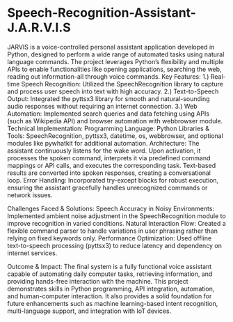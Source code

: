 # Speech-Recognition-Assistant-J.A.R.V.I.S
JARVIS is a voice-controlled personal assistant application developed in Python, designed to perform a wide range of automated tasks using natural language commands. The project leverages Python’s flexibility and multiple APIs to enable functionalities like opening applications, searching the web, reading out information-all through voice commands. Key Features: 1.) Real-time Speech Recognition: Utilized the SpeechRecognition library to capture and process user speech into text with high accuracy. 2.) Text-to-Speech Output: Integrated the pyttsx3 library for smooth and natural-sounding audio responses without requiring an internet connection. 3.) Web Automation: Implemented search queries and data fetching using APIs (such as Wikipedia API) and browser automation with webbrowser module. Technical Implementation: Programming Language: Python Libraries & Tools: SpeechRecognition, pyttsx3, datetime, os, webbrowser, and optional modules like pywhatkit for additional automation. Architecture: The assistant continuously listens for the wake word. Upon activation, it processes the spoken command, interprets it via predefined command mappings or API calls, and executes the corresponding task. Text-based results are converted into spoken responses, creating a conversational loop. Error Handling: Incorporated try-except blocks for robust execution, ensuring the assistant gracefully handles unrecognized commands or network issues.

Challenges Faced & Solutions: Speech Accuracy in Noisy Environments: Implemented ambient noise adjustment in the SpeechRecognition module to improve recognition in varied conditions. Natural Interaction Flow: Created a flexible command parser to handle variations in user phrasing rather than relying on fixed keywords only. Performance Optimization: Used offline text-to-speech processing (pyttsx3) to reduce latency and dependency on internet services.

Outcome & Impact: The final system is a fully functional voice assistant capable of automating daily computer tasks, retrieving information, and providing hands-free interaction with the machine. This project demonstrates skills in Python programming, API integration, automation, and human-computer interaction. It also provides a solid foundation for future enhancements such as machine learning-based intent recognition, multi-language support, and integration with IoT devices.

